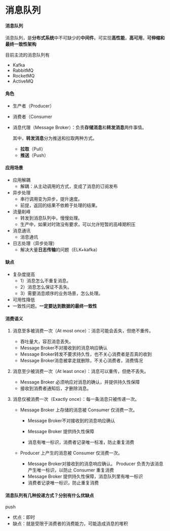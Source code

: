 # 消息队列 

#### 消息队列

消息队列，是**分布式系统**中不可缺少的**中间件**。可实现**高性能**，**高可用**，**可伸缩和最终一致性架构**

目前主流的消息队列有

- Kafka
- RabbitMQ
- RocketMQ 
- ActiveMQ 

#### 角色

- 生产者（Producer）

- 消费者（Consumer

- 消息代理（Message Broker）：负责**存储消息**和**转发消息**两件事情。

  其中，**转发消息**分为推送和拉取两种方式。

  - **拉取**（Pull）
  - **推送**（Push）

#### 应用场景

- 应用解耦
  - 解耦：从主动调用的方式，变成了消息的订阅发布
- 异步处理
  - 串行调用变为异步，提升速度。
  - 前提，返回的结果不依赖于处理的结果。
- 流量削峰
  - 转发到消息队列中，慢慢处理。
  - 生产中，如果对时效没有要求，可以允许短暂的高峰期积压
- 消息通讯
  - 消息通讯
- 日志处理（异步处理）
  - 解决大量**日志传输**的问题（ELK+kafka）

#### 缺点

- 复杂度提高
  - 1）消息怎么不重复消息。
  - 2）消息怎么保证不丢失。
  - 3）需要消息顺序的业务场景，怎么处理。
- 可用性降低
- 一致性问题。**一定要达到数据的最终一致性**

#### 消费语义

1. 消息至多被消费一次（At most once）：消息可能会丢失，但绝不重传。

   - 吞吐量大，容忍消息丢失。
   - Message Broker不对接收到的消息响应确认
   - Message Broker转发不要求持久性，也不关心消费者是否真的收到
   - Message Broker消息被拿走就删除，不关心消费者，消费情况

2. 消息至少被消费一次（At least once）：消息可以重传，但绝不丢失。

   - Message Broker 必须响应对消息的确认，并提供持久性保障
   - 接收到消费者通知后，才删除消息。

3. 消息仅被消费一次（Exactly once）：每一条消息只被传递一次。

   - Message Broker 上存储的消息被 Consumer 仅消费一次。

     - Message Broker不对接收到的消息响应确认

     - Message Broker 提供持久性保障
     - 消息有唯一标识，消费者记录唯一标准，防止重复消费

   - Producer 上产生的消息被 Consumer 仅消费一次。

     - Message Broker对接收到的消息响应确认。 Producer 负责为该消息产生唯一标识，以防止 Consumer 重复消费
     - Message Broker 提供持久性保障，消息队列里有唯一标识
     - 消费者记录唯一标识，防止重复消费

#### 消息队列有几种投递方式？分别有什么优缺点

push

- 优点：即时
- 缺点：就是受限于消费者的消费能力，可能造成消息的堆积

